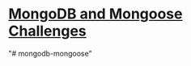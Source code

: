 # [MongoDB and Mongoose Challenges](https://www.freecodecamp.org/learn/apis-and-microservices/mongodb-and-mongoose/)
"# mongodb-mongoose" 
